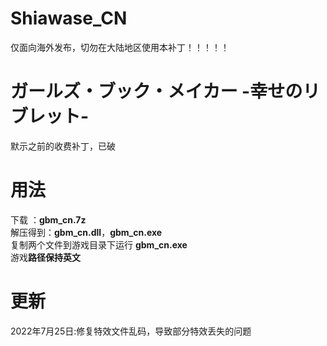 # Shiawase_CN
仅面向海外发布，切勿在大陆地区使用本补丁！！！！！
# ガールズ・ブック・メイカー -幸せのリブレット-
默示之前的收费补丁，已破
# 用法
下载 ：**gbm_cn.7z**  
解压得到：**gbm_cn.dll**，**gbm_cn.exe**  
复制两个文件到游戏目录下运行 **gbm_cn.exe**  
游戏**路径保持英文**
# 更新
2022年7月25日:修复特效文件乱码，导致部分特效丢失的问题
